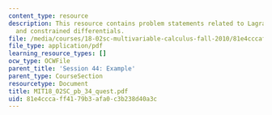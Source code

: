 ```yaml
---
content_type: resource
description: This resource contains problem statements related to Lagrange's multipliers
  and constrained differentials.
file: /media/courses/18-02sc-multivariable-calculus-fall-2010/81e4cccaff4179b3afa0c3b238d40a3c_MIT18_02SC_pb_34_quest.pdf
file_type: application/pdf
learning_resource_types: []
ocw_type: OCWFile
parent_title: 'Session 44: Example'
parent_type: CourseSection
resourcetype: Document
title: MIT18_02SC_pb_34_quest.pdf
uid: 81e4ccca-ff41-79b3-afa0-c3b238d40a3c
---
```

